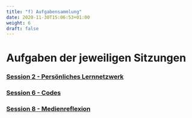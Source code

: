 ```yaml
---
title: "f) Aufgabensammlung"
date: 2020-11-30T15:06:53+01:00
weight: 6
draft: false
---
```


<!-- Kurzverlinkung wie bei 6 möglich !-->

# Aufgaben der jeweiligen Sitzungen


### [Session 2 - Persönliches Lernnetzwerk](https://lehrerbildung.github.io/4_die_sitzungen/f_aufgaben/session2_aufgaben_h5p/)
### [Session 6 - Codes](session6_aufgaben_h5p/)
### [Session 8 - Medienreflexion](session8_aufgaben_h5p/)
